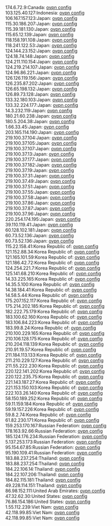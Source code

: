 174.6.72.9:Canada: [ovpn config](vpn/174_6_72_9.ovpn)  
103.125.40.127:Indonesia: [ovpn config](vpn/103_125_40_127.ovpn)  
106.167.157.123:Japan: [ovpn config](vpn/106_167_157_123.ovpn)  
115.30.186.207:Japan: [ovpn config](vpn/115_30_186_207.ovpn)  
115.39.181.130:Japan: [ovpn config](vpn/115_39_181_130.ovpn)  
115.65.12.139:Japan: [ovpn config](vpn/115_65_12_139.ovpn)  
118.158.191.108:Japan: [ovpn config](vpn/118_158_191_108.ovpn)  
118.241.122.53:Japan: [ovpn config](vpn/118_241_122_53.ovpn)  
124.144.23.152:Japan: [ovpn config](vpn/124_144_23_152.ovpn)  
124.18.74.148:Japan: [ovpn config](vpn/124_18_74_148.ovpn)  
124.211.110.154:Japan: [ovpn config](vpn/124_211_110_154.ovpn)  
124.219.214.107:Japan: [ovpn config](vpn/124_219_214_107.ovpn)  
124.96.86.221:Japan: [ovpn config](vpn/124_96_86_221.ovpn)  
126.126.119.156:Japan: [ovpn config](vpn/126_126_119_156.ovpn)  
126.235.87.202:Japan: [ovpn config](vpn/126_235_87_202.ovpn)  
126.65.198.132:Japan: [ovpn config](vpn/126_65_198_132.ovpn)  
126.89.73.128:Japan: [ovpn config](vpn/126_89_73_128.ovpn)  
133.32.180.103:Japan: [ovpn config](vpn/133_32_180_103.ovpn)  
133.32.224.177:Japan: [ovpn config](vpn/133_32_224_177.ovpn)  
14.3.232.119:Japan: [ovpn config](vpn/14_3_232_119.ovpn)  
180.21.60.238:Japan: [ovpn config](vpn/180_21_60_238.ovpn)  
180.5.204.38:Japan: [ovpn config](vpn/180_5_204_38.ovpn)  
1.66.33.45:Japan: [ovpn config](vpn/1_66_33_45.ovpn)  
203.165.114.190:Japan: [ovpn config](vpn/203_165_114_190.ovpn)  
219.100.37.104:Japan: [ovpn config](vpn/219_100_37_104.ovpn)  
219.100.37.105:Japan: [ovpn config](vpn/219_100_37_105.ovpn)  
219.100.37.107:Japan: [ovpn config](vpn/219_100_37_107.ovpn)  
219.100.37.13:Japan: [ovpn config](vpn/219_100_37_13.ovpn)  
219.100.37.177:Japan: [ovpn config](vpn/219_100_37_177.ovpn)  
219.100.37.182:Japan: [ovpn config](vpn/219_100_37_182.ovpn)  
219.100.37.19:Japan: [ovpn config](vpn/219_100_37_19.ovpn)  
219.100.37.31:Japan: [ovpn config](vpn/219_100_37_31.ovpn)  
219.100.37.49:Japan: [ovpn config](vpn/219_100_37_49.ovpn)  
219.100.37.51:Japan: [ovpn config](vpn/219_100_37_51.ovpn)  
219.100.37.55:Japan: [ovpn config](vpn/219_100_37_55.ovpn)  
219.100.37.58:Japan: [ovpn config](vpn/219_100_37_58.ovpn)  
219.100.37.86:Japan: [ovpn config](vpn/219_100_37_86.ovpn)  
219.100.37.87:Japan: [ovpn config](vpn/219_100_37_87.ovpn)  
219.100.37.96:Japan: [ovpn config](vpn/219_100_37_96.ovpn)  
220.254.174.195:Japan: [ovpn config](vpn/220_254_174_195.ovpn)  
39.110.119.41:Japan: [ovpn config](vpn/39_110_119_41.ovpn)  
60.128.102.181:Japan: [ovpn config](vpn/60_128_102_181.ovpn)  
60.73.52.136:Japan: [ovpn config](vpn/60_73_52_136.ovpn)  
60.73.52.136:Japan: [ovpn config](vpn/60_73_52_136.ovpn)  
115.22.158.41:Korea Republic of: [ovpn config](vpn/115_22_158_41.ovpn)  
121.152.88.34:Korea Republic of: [ovpn config](vpn/121_152_88_34.ovpn)  
121.165.101.59:Korea Republic of: [ovpn config](vpn/121_165_101_59.ovpn)  
121.186.42.72:Korea Republic of: [ovpn config](vpn/121_186_42_72.ovpn)  
124.254.221.7:Korea Republic of: [ovpn config](vpn/124_254_221_7.ovpn)  
125.141.68.210:Korea Republic of: [ovpn config](vpn/125_141_68_210.ovpn)  
14.33.225.165:Korea Republic of: [ovpn config](vpn/14_33_225_165.ovpn)  
14.35.5.100:Korea Republic of: [ovpn config](vpn/14_35_5_100.ovpn)  
14.38.184.41:Korea Republic of: [ovpn config](vpn/14_38_184_41.ovpn)  
14.58.5.44:Korea Republic of: [ovpn config](vpn/14_58_5_44.ovpn)  
175.207.152.117:Korea Republic of: [ovpn config](vpn/175_207_152_117.ovpn)  
175.214.202.185:Korea Republic of: [ovpn config](vpn/175_214_202_185.ovpn)  
182.222.75.179:Korea Republic of: [ovpn config](vpn/182_222_75_179.ovpn)  
183.100.62.160:Korea Republic of: [ovpn config](vpn/183_100_62_160.ovpn)  
183.106.84.223:Korea Republic of: [ovpn config](vpn/183_106_84_223.ovpn)  
183.99.8.24:Korea Republic of: [ovpn config](vpn/183_99_8_24.ovpn)  
210.100.229.165:Korea Republic of: [ovpn config](vpn/210_100_229_165.ovpn)  
210.106.128.175:Korea Republic of: [ovpn config](vpn/210_106_128_175.ovpn)  
210.204.118.139:Korea Republic of: [ovpn config](vpn/210_204_118_139.ovpn)  
210.91.19.57:Korea Republic of: [ovpn config](vpn/210_91_19_57.ovpn)  
211.184.113.133:Korea Republic of: [ovpn config](vpn/211_184_113_133.ovpn)  
211.210.229.127:Korea Republic of: [ovpn config](vpn/211_210_229_127.ovpn)  
211.55.222.230:Korea Republic of: [ovpn config](vpn/211_55_222_230.ovpn)  
220.122.141.202:Korea Republic of: [ovpn config](vpn/220_122_141_202.ovpn)  
220.122.235.75:Korea Republic of: [ovpn config](vpn/220_122_235_75.ovpn)  
221.143.187.27:Korea Republic of: [ovpn config](vpn/221_143_187_27.ovpn)  
221.153.150.103:Korea Republic of: [ovpn config](vpn/221_153_150_103.ovpn)  
222.103.26.140:Korea Republic of: [ovpn config](vpn/222_103_26_140.ovpn)  
58.150.189.252:Korea Republic of: [ovpn config](vpn/58_150_189_252.ovpn)  
59.11.159.184:Korea Republic of: [ovpn config](vpn/59_11_159_184.ovpn)  
59.19.157.226:Korea Republic of: [ovpn config](vpn/59_19_157_226.ovpn)  
59.8.2.74:Korea Republic of: [ovpn config](vpn/59_8_2_74.ovpn)  
61.82.230.171:Korea Republic of: [ovpn config](vpn/61_82_230_171.ovpn)  
159.253.170.167:Russian Federation: [ovpn config](vpn/159_253_170_167.ovpn)  
178.163.92.66:Russian Federation: [ovpn config](vpn/178_163_92_66.ovpn)  
185.124.176.234:Russian Federation: [ovpn config](vpn/185_124_176_234.ovpn)  
5.137.253.173:Russian Federation: [ovpn config](vpn/5_137_253_173.ovpn)  
95.154.67.85:Russian Federation: [ovpn config](vpn/95_154_67_85.ovpn)  
95.190.109.41:Russian Federation: [ovpn config](vpn/95_190_109_41.ovpn)  
183.88.237.254:Thailand: [ovpn config](vpn/183_88_237_254.ovpn)  
183.88.237.254:Thailand: [ovpn config](vpn/183_88_237_254.ovpn)  
184.22.106.14:Thailand: [ovpn config](vpn/184_22_106_14.ovpn)  
184.22.107.206:Thailand: [ovpn config](vpn/184_22_107_206.ovpn)  
184.82.115.181:Thailand: [ovpn config](vpn/184_82_115_181.ovpn)  
49.228.114.151:Thailand: [ovpn config](vpn/49_228_114_151.ovpn)  
86.98.152.111:United Arab Emirates: [ovpn config](vpn/86_98_152_111.ovpn)  
47.32.62.30:United States: [ovpn config](vpn/47_32_62_30.ovpn)  
76.86.154.186:United States: [ovpn config](vpn/76_86_154_186.ovpn)  
1.55.112.239:Viet Nam: [ovpn config](vpn/1_55_112_239.ovpn)  
42.118.99.85:Viet Nam: [ovpn config](vpn/42_118_99_85.ovpn)  
42.118.99.85:Viet Nam: [ovpn config](vpn/42_118_99_85.ovpn)  
